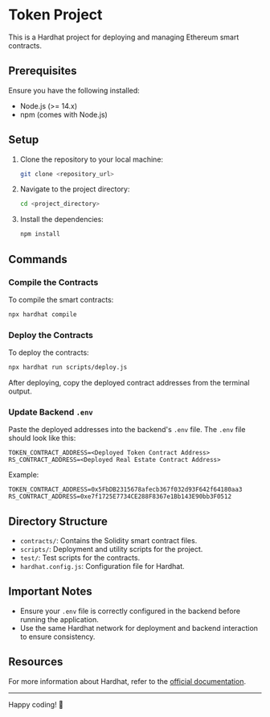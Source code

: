 
#  Token Project

This is a Hardhat project for deploying and managing Ethereum smart contracts.

## Prerequisites

Ensure you have the following installed:
- Node.js (>= 14.x)
- npm (comes with Node.js)

## Setup

1. Clone the repository to your local machine:
   ```bash
   git clone <repository_url>
   ```

2. Navigate to the project directory:
   ```bash
   cd <project_directory>
   ```

3. Install the dependencies:
   ```bash
   npm install
   ```

## Commands

### Compile the Contracts
To compile the smart contracts:
```bash
npx hardhat compile
```

### Deploy the Contracts
To deploy the contracts:
```bash
npx hardhat run scripts/deploy.js
```

After deploying, copy the deployed contract addresses from the terminal output.

### Update Backend `.env`
Paste the deployed addresses into the backend's `.env` file. The `.env` file should look like this:
```env
TOKEN_CONTRACT_ADDRESS=<Deployed Token Contract Address>
RS_CONTRACT_ADDRESS=<Deployed Real Estate Contract Address>
```

Example:
```env
TOKEN_CONTRACT_ADDRESS=0x5FbDB2315678afecb367f032d93F642f64180aa3
RS_CONTRACT_ADDRESS=0xe7f1725E7734CE288F8367e1Bb143E90bb3F0512
```

## Directory Structure

- `contracts/`: Contains the Solidity smart contract files.
- `scripts/`: Deployment and utility scripts for the project.
- `test/`: Test scripts for the contracts.
- `hardhat.config.js`: Configuration file for Hardhat.

## Important Notes

- Ensure your `.env` file is correctly configured in the backend before running the application.
- Use the same Hardhat network for deployment and backend interaction to ensure consistency.

## Resources

For more information about Hardhat, refer to the [official documentation](https://hardhat.org/docs).

---

Happy coding! 🚀
